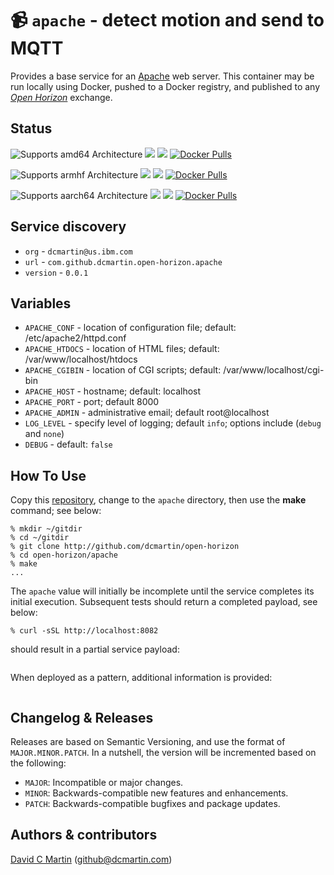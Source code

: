 # &#128249; `apache` - detect motion and send to MQTT

Provides a base service for an [Apache](https://httpd.apache.org/) web server.  This container may be run locally using Docker, pushed to a Docker registry, and published to any [_Open Horizon_][open-horizon] exchange.

## Status

![Supports amd64 Architecture][amd64-shield]
[![](https://images.microbadger.com/badges/image/dcmartin/amd64_com.github.dcmartin.open-horizon.apache.svg)](https://microbadger.com/images/dcmartin/amd64_com.github.dcmartin.open-horizon.apache "Get your own image badge on microbadger.com")
[![](https://images.microbadger.com/badges/version/dcmartin/amd64_com.github.dcmartin.open-horizon.apache.svg)](https://microbadger.com/images/dcmartin/amd64_com.github.dcmartin.open-horizon.apache "Get your own version badge on microbadger.com")
[![Docker Pulls][pulls-amd64]][docker-amd64]

[docker-amd64]: https://hub.docker.com/r/dcmartin/amd64_com.github.dcmartin.open-horizon.apache
[pulls-amd64]: https://img.shields.io/docker/pulls/dcmartin/amd64_com.github.dcmartin.open-horizon.apache.svg

![Supports armhf Architecture][arm-shield]
[![](https://images.microbadger.com/badges/image/dcmartin/arm_com.github.dcmartin.open-horizon.apache.svg)](https://microbadger.com/images/dcmartin/arm_com.github.dcmartin.open-horizon.apache "Get your own image badge on microbadger.com")
[![](https://images.microbadger.com/badges/version/dcmartin/arm_com.github.dcmartin.open-horizon.apache.svg)](https://microbadger.com/images/dcmartin/arm_com.github.dcmartin.open-horizon.apache "Get your own version badge on microbadger.com")
[![Docker Pulls][pulls-arm]][docker-arm]

[docker-arm]: https://hub.docker.com/r/dcmartin/arm_com.github.dcmartin.open-horizon.apache
[pulls-arm]: https://img.shields.io/docker/pulls/dcmartin/arm_com.github.dcmartin.open-horizon.apache.svg

![Supports aarch64 Architecture][arm64-shield]
[![](https://images.microbadger.com/badges/image/dcmartin/arm64_com.github.dcmartin.open-horizon.apache.svg)](https://microbadger.com/images/dcmartin/arm64_com.github.dcmartin.open-horizon.apache "Get your own image badge on microbadger.com")
[![](https://images.microbadger.com/badges/version/dcmartin/arm64_com.github.dcmartin.open-horizon.apache.svg)](https://microbadger.com/images/dcmartin/arm64_com.github.dcmartin.open-horizon.apache "Get your own version badge on microbadger.com")
[![Docker Pulls][pulls-arm64]][docker-arm64]

[docker-arm64]: https://hub.docker.com/r/dcmartin/arm64_com.github.dcmartin.open-horizon.apache
[pulls-arm64]: https://img.shields.io/docker/pulls/dcmartin/arm64_com.github.dcmartin.open-horizon.apache.svg

[arm64-shield]: https://img.shields.io/badge/aarch64-yes-green.svg
[amd64-shield]: https://img.shields.io/badge/amd64-yes-green.svg
[arm-shield]: https://img.shields.io/badge/armhf-yes-green.svg

## Service discovery
+ `org` - `dcmartin@us.ibm.com`
+ `url` - `com.github.dcmartin.open-horizon.apache`
+ `version` - `0.0.1`

## Variables
+ `APACHE_CONF` - location of configuration file; default: /etc/apache2/httpd.conf
+ `APACHE_HTDOCS` - location of HTML files; default: /var/www/localhost/htdocs
+ `APACHE_CGIBIN` - location of CGI scripts; default: /var/www/localhost/cgi-bin
+ `APACHE_HOST` - hostname; default: localhost
+ `APACHE_PORT` - port; default 8000
+ `APACHE_ADMIN` - administrative email; default root@localhost
+ `LOG_LEVEL` - specify level of logging; default `info`; options include (`debug` and `none`)
+ `DEBUG` - default: `false`

## How To Use
Copy this [repository][repository], change to the `apache` directory, then use the **make** command; see below:

```
% mkdir ~/gitdir
% cd ~/gitdir
% git clone http://github.com/dcmartin/open-horizon
% cd open-horizon/apache
% make
...
```

The `apache` value will initially be incomplete until the service completes its initial execution.  Subsequent tests should return a completed payload, see below:

```
% curl -sSL http://localhost:8082
```

should result in a partial service payload:

```
```

When deployed as a pattern, additional information is provided:

```
```

## Changelog & Releases

Releases are based on Semantic Versioning, and use the format
of ``MAJOR.MINOR.PATCH``. In a nutshell, the version will be incremented
based on the following:

- ``MAJOR``: Incompatible or major changes.
- ``MINOR``: Backwards-compatible new features and enhancements.
- ``PATCH``: Backwards-compatible bugfixes and package updates.

## Authors & contributors

[David C Martin][dcmartin] (github@dcmartin.com)

[userinput]: https://github.com/dcmartin/open-horizon/blob/master/apache/userinput.json
[service-json]: https://github.com/dcmartin/open-horizon/blob/master/apache/service.json
[build-json]: https://github.com/dcmartin/open-horizon/blob/master/apache/build.json
[dockerfile]: https://github.com/dcmartin/open-horizon/blob/master/apache/Dockerfile


[dcmartin]: https://github.com/dcmartin
[edge-fabric]: https://console.test.cloud.ibm.com/docs/services/edge-fabric/getting-started.html
[edge-install]: https://console.test.cloud.ibm.com/docs/services/edge-fabric/adding-devices.html
[edge-slack]: https://ibm-appsci.slack.com/messages/edge-fabric-users/
[ibm-apikeys]: https://console.bluemix.net/iam/#/apikeys
[ibm-registration]: https://console.bluemix.net/registration/
[issue]: https://github.com/dcmartin/open-horizon/issues
[macos-install]: http://pkg.bluehorizon.network/macos
[open-horizon]: http://github.com/open-horizon/
[repository]: https://github.com/dcmartin/open-horizon
[setup]: https://github.com/dcmartin/open-horizon/blob/master/setup/README.md
